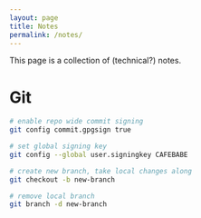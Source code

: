```yaml
---
layout: page
title: Notes
permalink: /notes/
---
```


This page is a collection of (technical?) notes.

# Git

```bash
# enable repo wide commit signing
git config commit.gpgsign true

# set global signing key
git config --global user.signingkey CAFEBABE

# create new branch, take local changes along
git checkout -b new-branch

# remove local branch
git branch -d new-branch
```
